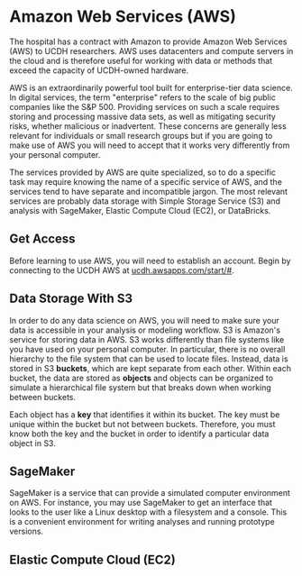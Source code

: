 # Amazon Web Services (AWS)
The hospital has a contract with Amazon to provide Amazon Web Services (AWS) to UCDH researchers. AWS uses datacenters and compute servers in the cloud and is therefore useful for working with data or methods that exceed the capacity of UCDH-owned hardware. 

AWS is an extraordinarily powerful tool built for enterprise-tier data science. In digital services, the term "enterprise" refers to the scale of big public companies like the S&P 500. Providing services on such a scale requires storing and processing massive data sets, as well as mitigating security risks, whether malicious or inadvertent. These concerns are generally less relevant for individuals or small research groups but if you are going to make use of AWS you will need to accept that it works very differently from your personal computer.

The services provided by AWS are quite specialized, so to do a specific task may require knowing the name of a specific service of AWS, and the services tend to have separate and incompatible jargon. The most relevant services are probably data storage with Simple Storage Service (S3) and analysis with SageMaker, Elastic Compute Cloud (EC2), or DataBricks.

## Get Access
Before learning to use AWS, you will need to establish an account. Begin by connecting to the UCDH AWS at [ucdh.awsapps.com/start/#](https://ucdh.awsapps.com/start/#).

## Data Storage With S3
In order to do any data science on AWS, you will need to make sure your data is accessible in your analysis or modeling workflow. S3 is Amazon's service for storing data in AWS. S3 works differently than file systems like you have used on your personal computer. In particular, there is no overall hierarchy to the file system that can be used to locate files. Instead, data is stored in S3 **buckets**, which are kept separate from each other. Within each bucket, the data are stored as **objects** and objects can be organized to simulate a hierarchical file system but that breaks down when working between buckets.

Each object has a **key** that identifies it within its bucket. The key must be unique within the bucket but not between buckets. Therefore, you must know both the key and the bucket in order to identify a particular data object in S3.

## SageMaker
SageMaker is a service that can provide a simulated computer environment on AWS. For instance, you may use SageMaker to get an interface that looks to the user like a Linux desktop with a filesystem and a console. This is a convenient environment for writing analyses and running prototype versions.

## Elastic Compute Cloud (EC2)
